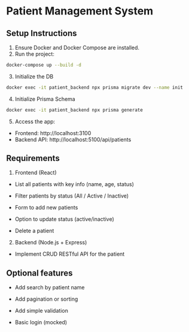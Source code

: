 # Patient Management System

## Setup Instructions

1. Ensure Docker and Docker Compose are installed.
2. Run the project:

```bash
docker-compose up --build -d
```
3. Initialize the DB
```bash
docker exec -it patient_backend npx prisma migrate dev --name init
```

4. Initialize Prisma Schema
```bash
docker exec -it patient_backend npx prisma generate 
```

5. Access the app:
- Frontend: http://localhost:3100
- Backend API: http://localhost:5100/api/patients


## Requirements

1. Frontend (React)

- List all patients with key info (name, age, status)

- Filter patients by status (All / Active / Inactive)

- Form to add new patients

- Option to update status (active/inactive)

- Delete a patient


2. Backend (Node.js + Express)

- Implement CRUD RESTful API for the patient


## Optional features

- Add search by patient name

- Add pagination or sorting

- Add simple validation

- Basic login (mocked)